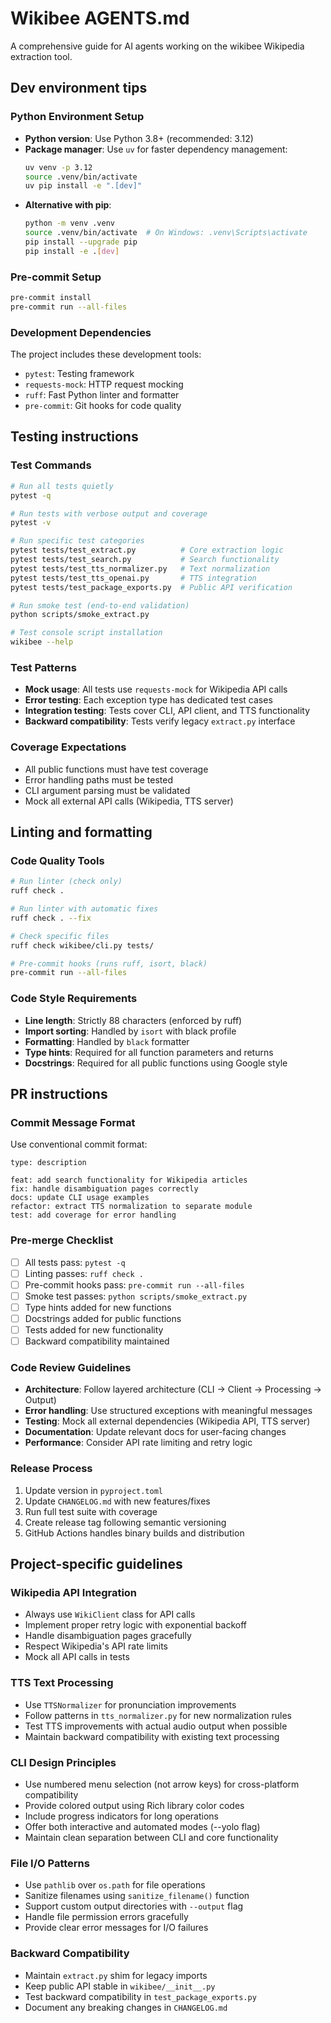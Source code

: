 # Wikibee AGENTS.md

A comprehensive guide for AI agents working on the wikibee Wikipedia extraction tool.

## Dev environment tips

### Python Environment Setup
- **Python version**: Use Python 3.8+ (recommended: 3.12)
- **Package manager**: Use `uv` for faster dependency management:
  ```bash
  uv venv -p 3.12
  source .venv/bin/activate
  uv pip install -e ".[dev]"
  ```
- **Alternative with pip**:
  ```bash
  python -m venv .venv
  source .venv/bin/activate  # On Windows: .venv\Scripts\activate
  pip install --upgrade pip
  pip install -e .[dev]
  ```

### Pre-commit Setup
```bash
pre-commit install
pre-commit run --all-files
```

### Development Dependencies
The project includes these development tools:
- `pytest`: Testing framework
- `requests-mock`: HTTP request mocking
- `ruff`: Fast Python linter and formatter
- `pre-commit`: Git hooks for code quality

## Testing instructions

### Test Commands
```bash
# Run all tests quietly
pytest -q

# Run tests with verbose output and coverage
pytest -v

# Run specific test categories
pytest tests/test_extract.py          # Core extraction logic
pytest tests/test_search.py           # Search functionality  
pytest tests/test_tts_normalizer.py   # Text normalization
pytest tests/test_tts_openai.py       # TTS integration
pytest tests/test_package_exports.py  # Public API verification

# Run smoke test (end-to-end validation)
python scripts/smoke_extract.py

# Test console script installation
wikibee --help
```

### Test Patterns
- **Mock usage**: All tests use `requests-mock` for Wikipedia API calls
- **Error testing**: Each exception type has dedicated test cases
- **Integration testing**: Tests cover CLI, API client, and TTS functionality
- **Backward compatibility**: Tests verify legacy `extract.py` interface

### Coverage Expectations
- All public functions must have test coverage
- Error handling paths must be tested
- CLI argument parsing must be validated
- Mock all external API calls (Wikipedia, TTS server)

## Linting and formatting

### Code Quality Tools
```bash
# Run linter (check only)
ruff check .

# Run linter with automatic fixes
ruff check . --fix

# Check specific files
ruff check wikibee/cli.py tests/

# Pre-commit hooks (runs ruff, isort, black)
pre-commit run --all-files
```

### Code Style Requirements
- **Line length**: Strictly 88 characters (enforced by ruff)
- **Import sorting**: Handled by `isort` with black profile
- **Formatting**: Handled by `black` formatter
- **Type hints**: Required for all function parameters and returns
- **Docstrings**: Required for all public functions using Google style

## PR instructions

### Commit Message Format
Use conventional commit format:
```
type: description

feat: add search functionality for Wikipedia articles
fix: handle disambiguation pages correctly
docs: update CLI usage examples
refactor: extract TTS normalization to separate module
test: add coverage for error handling
```

### Pre-merge Checklist
- [ ] All tests pass: `pytest -q`
- [ ] Linting passes: `ruff check .`
- [ ] Pre-commit hooks pass: `pre-commit run --all-files`  
- [ ] Smoke test passes: `python scripts/smoke_extract.py`
- [ ] Type hints added for new functions
- [ ] Docstrings added for public functions
- [ ] Tests added for new functionality
- [ ] Backward compatibility maintained

### Code Review Guidelines
- **Architecture**: Follow layered architecture (CLI → Client → Processing → Output)
- **Error handling**: Use structured exceptions with meaningful messages
- **Testing**: Mock all external dependencies (Wikipedia API, TTS server)
- **Documentation**: Update relevant docs for user-facing changes
- **Performance**: Consider API rate limiting and retry logic

### Release Process
1. Update version in `pyproject.toml`
2. Update `CHANGELOG.md` with new features/fixes
3. Run full test suite with coverage
4. Create release tag following semantic versioning
5. GitHub Actions handles binary builds and distribution

## Project-specific guidelines

### Wikipedia API Integration
- Always use `WikiClient` class for API calls
- Implement proper retry logic with exponential backoff
- Handle disambiguation pages gracefully
- Respect Wikipedia's API rate limits
- Mock all API calls in tests

### TTS Text Processing
- Use `TTSNormalizer` for pronunciation improvements
- Follow patterns in `tts_normalizer.py` for new normalization rules
- Test TTS improvements with actual audio output when possible
- Maintain backward compatibility with existing text processing

### CLI Design Principles
- Use numbered menu selection (not arrow keys) for cross-platform compatibility
- Provide colored output using Rich library color codes
- Include progress indicators for long operations
- Offer both interactive and automated modes (--yolo flag)
- Maintain clean separation between CLI and core functionality

### File I/O Patterns
- Use `pathlib` over `os.path` for file operations
- Sanitize filenames using `sanitize_filename()` function
- Support custom output directories with `--output` flag
- Handle file permission errors gracefully
- Provide clear error messages for I/O failures

### Backward Compatibility
- Maintain `extract.py` shim for legacy imports
- Keep public API stable in `wikibee/__init__.py`
- Test backward compatibility in `test_package_exports.py`
- Document any breaking changes in `CHANGELOG.md`